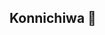 ## Konnichiwa 👋

<!--
**justinmitchell8/justinmitchell8** is a ✨ _special_ ✨ repository because its `README.md` (this file) appears on your GitHub profile.


- 🔭 I’m currently working on my MD in high energy particle physics at Southern University A&M College
- 🌱 I’m currently learning AI agent automation, how to code c++, simulate particle interactions in detectors to increase efficiency, japanese, new methods of multimessenger astronomy detection
- 👯 I’m looking to collaborate on any astroparticle physics projects/ AI integration with astrophysics
- 🤔 I’m looking for help with coding in c++, resume building skills/ techincal skills, jobs/ collaboration
- 💬 Ask me about anything your curious about, don't be afraid to pick my brain!
- 📫 How to reach me: via email, social media, LinkedIn, github, any method is fine
- 😄 Pronouns: he/him
- ⚡ Fun fact: I have about 4 hobbies and counting: photography, painting/drawing, studing japanese, music production. And now building a J.A.R.V.I.S. modeled AI assistant
-->
